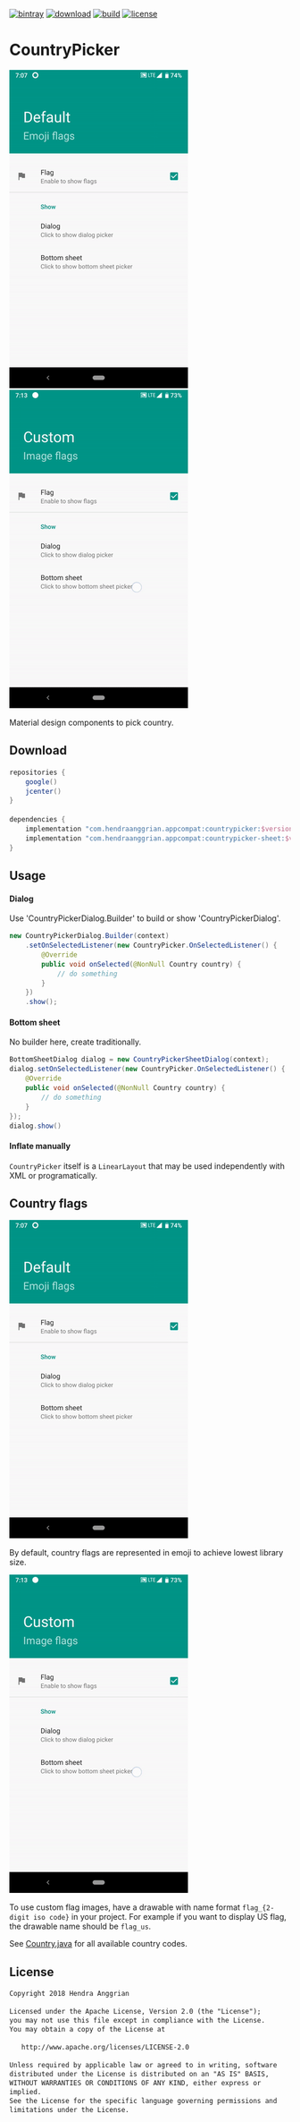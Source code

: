 [![bintray](https://img.shields.io/badge/bintray-appcompat-brightgreen.svg)](https://bintray.com/hendraanggrian/appcompat)
[![download](https://api.bintray.com/packages/hendraanggrian/appcompat/countrypicker/images/download.svg)](https://bintray.com/hendraanggrian/appcompat/countrypicker/_latestVersion)
[![build](https://travis-ci.com/hendraanggrian/countrypicker.svg)](https://travis-ci.com/hendraanggrian/countrypicker)
[![license](https://img.shields.io/badge/license-Apache--2.0-blue.svg)](http://www.apache.org/licenses/LICENSE-2.0)

CountryPicker
=============
![demo1][demo1]
![demo2][demo2]

Material design components to pick country.

Download
--------
```gradle
repositories {
    google()
    jcenter()
}

dependencies {
    implementation "com.hendraanggrian.appcompat:countrypicker:$version"
    implementation "com.hendraanggrian.appcompat:countrypicker-sheet:$version"
}
```

Usage
-----

#### Dialog

Use 'CountryPickerDialog.Builder' to build or show 'CountryPickerDialog'.

```java
new CountryPickerDialog.Builder(context)
    .setOnSelectedListener(new CountryPicker.OnSelectedListener() {
        @Override
        public void onSelected(@NonNull Country country) {
            // do something
        }
    })
    .show();
```

#### Bottom sheet

No builder here, create traditionally.

```java
BottomSheetDialog dialog = new CountryPickerSheetDialog(context);
dialog.setOnSelectedListener(new CountryPicker.OnSelectedListener() {
    @Override
    public void onSelected(@NonNull Country country) {
        // do something
    }
});
dialog.show()
```

#### Inflate manually

`CountryPicker` itself is a `LinearLayout` that may be used independently with XML or programatically.

Country flags
-------------
![Emoji flags](/art/demo1.gif)

By default, country flags are represented in emoji to achieve lowest library size.

![Image flags](/art/demo2.gif)

To use custom flag images, have a drawable with name format `flag_{2-digit iso code}` in your project.
For example if you want to display US flag, the drawable name should be `flag_us`.

See [Country.java](/countrypicker/src/com/hendraanggrian/appcompat/countrypicker/Country.java) for all available country codes.

License
-------
    Copyright 2018 Hendra Anggrian

    Licensed under the Apache License, Version 2.0 (the "License");
    you may not use this file except in compliance with the License.
    You may obtain a copy of the License at

       http://www.apache.org/licenses/LICENSE-2.0

    Unless required by applicable law or agreed to in writing, software
    distributed under the License is distributed on an "AS IS" BASIS,
    WITHOUT WARRANTIES OR CONDITIONS OF ANY KIND, either express or implied.
    See the License for the specific language governing permissions and
    limitations under the License.

[demo1]: /art/demo1.gif
[demo2]: /art/demo2.gif
